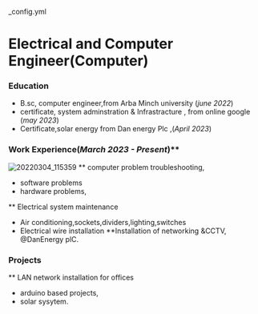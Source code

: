 _config.yml
# Electrical and Computer Engineer(Computer)

### Education
- B.sc, computer engineer,from Arba Minch university (_june 2022_)
- certificate, system adminstration & Infrastracture , from online google (_may 2023_)
- Certificate,solar energy from Dan energy Plc ,(_April 2023_)

### Work Experience(_March 2023 - Present_)**
![20220304_115359](https://github.com/Leggese/portfolio/assets/143095031/53647f1c-0881-4689-9ff9-75096f1ab758)
** computer problem troubleshooting, 
- software problems
- hardware problems,
  
** Electrical system maintenance
- Air conditioning,sockets,dividers,lighting,switches
- Electrical wire installation
**Installation of networking &CCTV, @DanEnergy plC.
### Projects
** LAN network installation for offices 
- arduino based projects, 
- solar sysytem.
